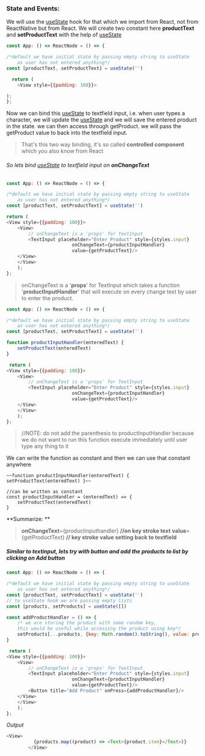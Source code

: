 ### State and Events:
We will use the  [useState](https://reactjs.org/docs/hooks-state.html) hook for that which we import from React, not from ReactNative but from React. 
We will create two constant here **productText** and **setProductText** with the help of [useState](https://reactjs.org/docs/hooks-state.html)
``````javascript
const App: () => ReactNode = () => {

/*default we have initial state by passing empty string to useState 
	as user has not entered anything*/
const [productText, setProductText] = useState('')

  return (
	<View style={{padding: 100}}>

);
};
``````
Now we can bind this [useState](https://reactjs.org/docs/hooks-state.html) to textfield input, i.e. when user types a character, we will update the [useState](https://reactjs.org/docs/hooks-state.html) and we will save the entered product in the state. we can then access through getProduct. we will pass the getProduct value to back into the textfield input.

> That's this two way binding, it's so called **controlled component** which you also know from React

###### So lets bind [useState](https://reactjs.org/docs/hooks-state.html) to textfield input on **onChangeText**
``````javascript
const App: () => ReactNode = () => {

/*default we have initial state by passing empty string to useState 
	as user has not entered anything*/
const [productText, setProductText] = useState('')

return (
<View style={{padding: 100}}>
	<View>
		// onChangeText is a 'props' for TextInput
		<TextInput placeholder="Enter Product" style={styles.input} 
						onChangeText={productInputHandler} 
						value={getProductText}/>
 	</View>
	</View>
	);
};
``````

> onChangeText is a '**props**' for TextInput which takes a function '**productInputHandler**' that will execute on every change text by user to enter the product.

``````javascript
const App: () => ReactNode = () => {

/*default we have initial state by passing empty string to useState 
	as user has not entered anything*/
const [productText, setProductText] = useState('')

function productInputHandler(enteredText) {
	setProductText(enteredText)
}

 return (
<View style={{padding: 100}}>
	<View>
		// onChangeText is a 'props' for TextInput
		<TextInput placeholder="Enter Product" style={styles.input} 
						onChangeText={productInputHandler} 
						value={getProductText}/>
 	</View>
	</View>
	);
};
``````
> //NOTE: do not add the parenthesis to productInputHandler because we do not want to run this function execute immediately until user type any thing to it

We can write the function as constant and then we can use that constant anywhere 

    ~~function productInputHandler(enteredText) { setProductText(enteredText) }~~
	
	//can be written as constant
    const productInputHandler = (enteredText) => { 
		setProductText(enteredText) 
	}

**Summarize: **
> **onChangeText**={productinputhandler} **//on key stroke text**
**value**={getProductText} **// key stroke value setting back to textfield**

##### Similar to textinput, lets try with button and add the products to list by clicking on Add button

``````javascript
const App: () => ReactNode = () => {

/*default we have initial state by passing empty string to useState 
	as user has not entered anything*/
const [productText, setProductText] = useState('')
// to useState hook we are passing empty lists
const [products, setProducts] = useState([])

const addProductHandler = () => { 
	/* we are storing the product with some random key, 
	this would be useful while accessing the product using key*/
	setProducts[...products, {key: Math.random().toString(), value: products}]
}

 return (
<View style={{padding: 100}}>
	<View>
		// onChangeText is a 'props' for TextInput
		<TextInput placeholder="Enter Product" style={styles.input} 
						onChangeText={productInputHandler} 
						value={getProductText}/>
		<Button title="Add Product" onPress={addProductHandler}/>
 	</View>
	</View>
	);
};
``````


*Output*
``````javascript
<View>
          {products.map((product) => <Text>{product.item}</Text>)}
        </View>
``````
